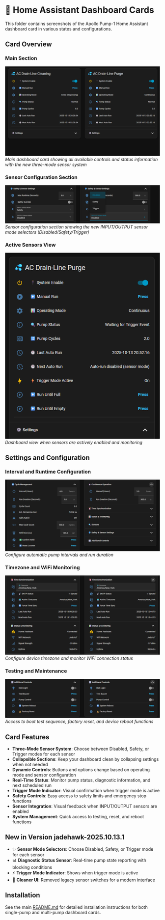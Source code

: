 # 🎨 Home Assistant Dashboard Cards

This folder contains screenshots of the Apollo Pump-1 Home Assistant dashboard card in various states and configurations.

## Card Overview

### Main Section

![Updated HASS Card - Main Section](Updated%20Hass%20Card%20001%20-%20Main%20Section.png)
_Main dashboard card showing all available controls and status information with the new three-mode sensor system_

### Sensor Configuration Section

![Updated HASS Card - Sensor Section](Updated%20Hass%20Card%20002%20-%20Sensor%20Section.png)
_Sensor configuration section showing the new INPUT/OUTPUT sensor mode selectors (Disabled/Safety/Trigger)_

### Active Sensors View

![Updated HASS Card - Active Sensors](Updated%20Hass%20Card%20when%20Sensor%20are%20Active.png)
_Dashboard view when sensors are actively enabled and monitoring_

## Settings and Configuration

### Interval and Runtime Configuration

![HASS Card Set Interval and Runtime](<HASS%20Card%20(Dual%20Mode%20Shown)%20Set%20Interval%20and%20runtime.png>)
_Configure automatic pump intervals and run duration_

### Timezone and WiFi Monitoring

![HASS Card Setup Timezone and Monitor WiFi](<HASS%20Card%20(Dual%20Mode%20Shown)%20Setup%20Timezone%20and%20Monitor%20Wifi%20Connection.png>)
_Configure device timezone and monitor WiFi connection status_

### Testing and Maintenance

![HASS Card Basic Test and Factory Reset or Reboot](<HASS%20Card%20(Dual%20Mode%20Shown)%20Basic%20Test%20and%20Factory%20Reset%20or%20Reboot.png>)
_Access to boot test sequence, factory reset, and device reboot functions_

## Card Features

- **Three-Mode Sensor System**: Choose between Disabled, Safety, or Trigger modes for each sensor
- **Collapsible Sections**: Keep your dashboard clean by collapsing settings when not needed
- **Dynamic Controls**: Buttons and options change based on operating mode and sensor configuration
- **Real-Time Status**: Monitor pump status, diagnostic information, and next scheduled run
- **Trigger Mode Indicator**: Visual confirmation when trigger mode is active
- **Safety Controls**: Easy access to safety limits and emergency stop functions
- **Sensor Integration**: Visual feedback when INPUT/OUTPUT sensors are enabled
- **System Management**: Quick access to testing, reset, and reboot functions

## New in Version jadehawk-2025.10.13.1

- ✨ **Sensor Mode Selectors**: Choose Disabled, Safety, or Trigger mode for each sensor
- 📊 **Diagnostic Status Sensor**: Real-time pump state reporting with blocking conditions
- ⚡ **Trigger Mode Indicator**: Shows when trigger mode is active
- 🧹 **Cleaner UI**: Removed legacy sensor switches for a modern interface

## Installation

See the main [README.md](../README.md#-home-assistant-dashboard-cards) for detailed installation instructions for both single-pump and multi-pump dashboard cards.
